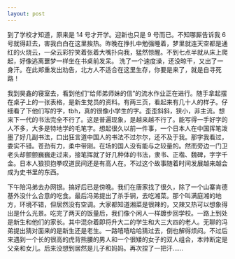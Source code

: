 ```yaml
---
layout: post
---
```


到了学校才知道，原来是 14 号才开学。迎新也只是 9 号而已。不知哪厮告诉我 6 号就得赶去，害我白白在这里挨热。昨晚在挣扎中勉强睡着，梦里就连天空都是通红的火烧云，一朵云彩狞笑着张着大嘴扑向我，猛然惊醒。不到七点半就从床上爬起，好像逃离噩梦一样坐在书桌前发呆。 洗了一个速度澡，还没晾干，又出了一身汗。在此郑重发出劝告，北方人不适合在这里生存，你要是来了，就是自寻死路！

我到昊鑫的寝室去，看到他们“给师弟师妹的信”的流水作业正在进行。随手拿起摆在桌子上的一张表格，是新生党员的资料。有两三页，看起来有几十人的样子。仔细看了下他们写的字，tbh，真的很像小学生的字。歪歪斜斜，狭小，非主流。想来下一代的书法完全不行了。这是普遍现象，是越来越不行了。能写得一手好字的人不多，大多是特地学的毛笔字。想起很久以前一件事，一个日本人在中国挥笔泼墨了好几副书法，口出狂言道中国人的书法不过尔尔，还不及于我。那字我看过，委实不错。苍劲有力，柔中带刚。在场的国人没有能与之较量的。然而旁边一门卫老头却颤颤巍巍走过来，接笔挥就了好几种体的书法，隶书、正楷、魏碑，字字千金。日本人狼狈抱拳叹道民间还是有高人在。不过这个故事随着时间发展越来越会成为史书里的东西。

下午陪冯弟去办网银。搞好后已是傍晚。我们在唐家找了很久，除了一个山寨肯德基外没什么合意的吃食。最后冯弟提出了杀手锏，去吃湘菜。那个叫满庭湘的地方，环境不错，但居然没有空调。大家都知道湘菜是很辣的，又辣又热可以想象得出是什么光景。吃完了两天的饭量后，我们像个闲人一样踱步回学校。一路上到处是新生和他们的家长。其中混杂着即将升大二的学生和大三大四的老人。无聊的冯弟提出猜对面来的是新生还是老生。一路嘻嘻哈哈猜过去，倒也解得烦闷。不过后来遇到一个长的很高的虎背熊腰的男人和一个很矮的女子的双人组合，本帅断定是父亲和女儿。后来没想到居然是儿子和妈妈。再次捏了一把汗……

